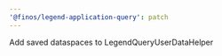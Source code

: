 ```yaml
---
'@finos/legend-application-query': patch
---
```


Add saved dataspaces to LegendQueryUserDataHelper
